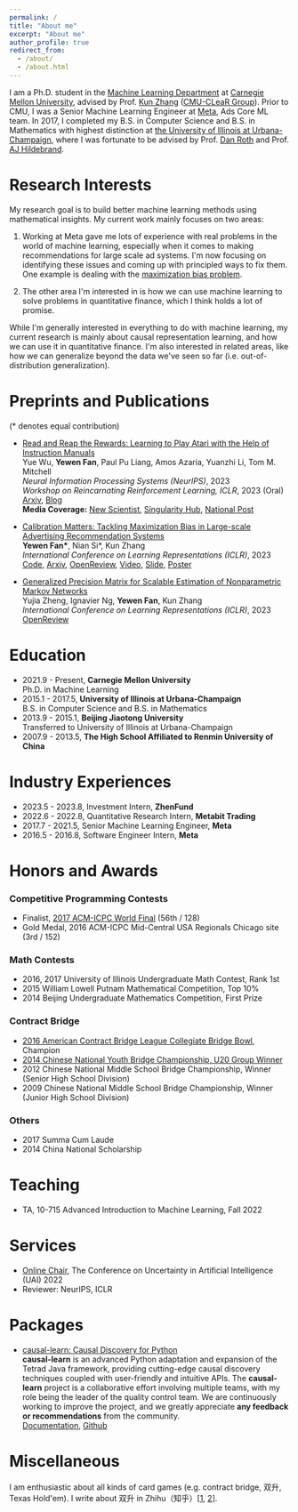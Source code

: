 ```yaml
---
permalink: /
title: "About me"
excerpt: "About me"
author_profile: true
redirect_from: 
  - /about/
  - /about.html
---
```


I am a Ph.D. student in the [Machine Learning Department](https://www.ml.cmu.edu/) at [Carnegie Mellon University](https://www.cmu.edu/), advised by Prof. [Kun Zhang](https://www.andrew.cmu.edu/user/kunz1/) ([CMU-CLeaR Group](https://www.cmu.edu/dietrich/causality/)). Prior to CMU, I was a Senior Machine Learning Engineer at [Meta](https://about.facebook.com/), Ads Core ML team. In 2017, I completed my B.S. in Computer Science and B.S. in Mathematics with highest distinction at [the University of Illinois at Urbana-Champaign](https://illinois.edu/), where I was fortunate to be advised by Prof. [Dan Roth](https://www.cis.upenn.edu/~danroth/) and Prof. [AJ Hildebrand](https://faculty.math.illinois.edu/~hildebr/).

Research Interests
======
My research goal is to build better machine learning methods using mathematical insights. My current work mainly focuses on two areas:

1. Working at Meta gave me lots of experience with real problems in the world of machine learning, especially when it comes to making recommendations for large scale ad systems. I'm now focusing on identifying these issues and coming up with principled ways to fix them. One example is dealing with the [maximization bias problem](https://arxiv.org/abs/2205.09809).

2. The other area I'm interested in is how we can use machine learning to solve problems in quantitative finance, which I think holds a lot of promise.

While I'm generally interested in everything to do with machine learning, my current research is mainly about causal representation learning, and how we can use it in quantitative finance. I'm also interested in related areas, like how we can generalize beyond the data we've seen so far (i.e. out-of-distribution generalization).

Preprints and Publications
======
(* denotes equal contribution)

- [Read and Reap the Rewards: Learning to Play Atari with the Help of Instruction Manuals](https://arxiv.org/abs/2302.04449)  
Yue Wu, **Yewen Fan**, Paul Pu Liang, Amos Azaria, Yuanzhi Li, Tom M. Mitchell  
*Neural Information Processing Systems (NeurIPS)*, 2023  
*Workshop on Reincarnating Reinforcement Learning, ICLR*, 2023 (Oral)  
[Arxiv](https://arxiv.org/abs/2302.04449), [Blog](https://www.yuewu.ml/projects/2023-RnR/)  
**Media Coverage:** [New Scientist](https://www.newscientist.com/article/2358953-ai-masters-video-game-6000-times-faster-by-reading-the-instructions/), [Singularity Hub](https://singularityhub.com/2023/03/10/an-ai-learned-to-play-atari-6000-times-faster-by-reading-the-instructions/), [National Post](https://nationalpost.com/news/world/ai-gamers-benefit-from-reading-the-instruction-manual-first)

- [Calibration Matters: Tackling Maximization Bias in Large-scale Advertising Recommendation Systems](https://arxiv.org/abs/2205.09809)  
**Yewen Fan\***, Nian Si\*, Kun Zhang  
*International Conference on Learning Representations (ICLR)*, 2023  
[Code](https://github.com/tofuwen/VAD), [Arxiv](https://arxiv.org/abs/2205.09809), [OpenReview](https://openreview.net/forum?id=wzlWiO_WY4), [Video](https://recorder-v3.slideslive.com/#/share?share=80356&s=78f10ea0-d9e3-423e-ab9d-4509167e3bcb), [Slide](https://docs.google.com/presentation/d/1tTG27e0rgwKs29RHT8tuQB8wHST3ou3VcWsIVJ7Q0g4/edit?usp=sharing), [Poster](https://drive.google.com/file/d/15dHPoGIlJGVRCv-RbLZLjCbp7JBDqvDu/view?usp=sharing)

- [Generalized Precision Matrix for Scalable Estimation of Nonparametric Markov Networks](https://openreview.net/forum?id=qBvBycTqVJ)  
Yujia Zheng, Ignavier Ng, **Yewen Fan**, Kun Zhang  
*International Conference on Learning Representations (ICLR)*, 2023  
[OpenReview](https://openreview.net/forum?id=qBvBycTqVJ)

Education
======
- 2021.9 - Present, **Carnegie Mellon University**  
Ph.D. in Machine Learning
- 2015.1 - 2017.5, **University of Illinois at Urbana-Champaign**  
B.S. in Computer Science and B.S. in Mathematics
- 2013.9 - 2015.1, **Beijing Jiaotong University**  
Transferred to University of Illinois at Urbana-Champaign
- 2007.9 - 2013.5, **The High School Affiliated to Renmin University of China**  

Industry Experiences
======
- 2023.5 - 2023.8, Investment Intern, **ZhenFund**
- 2022.6 - 2022.8, Quantitative Research Intern, **Metabit Trading**
- 2017.7 - 2021.5, Senior Machine Learning Engineer, **Meta**
- 2016.5 - 2016.8, Software Engineer Intern, **Meta**  

Honors and Awards
======
### Competitive Programming Contests
- Finalist, [2017 ACM-ICPC World Final](https://cs.illinois.edu/news/cs-illinois-team-tests-problem-solving-skills-icpc-2017) (56th / 128)
- Gold Medal, 2016 ACM-ICPC Mid-Central USA Regionals Chicago site (3rd / 152)

### Math Contests
- 2016, 2017 University of Illinois Undergraduate Math Contest, Rank 1st
- 2015 William Lowell Putnam Mathematical Competition, Top 10%
- 2014 Beijing Undergraduate Mathematics Competition, First Prize

### Contract Bridge
- [2016 American Contract Bridge League Collegiate Bridge Bowl](https://en.wikipedia.org/wiki/North_American_Collegiate_Bridge_Championship), Champion
- [2014 Chinese National Youth Bridge Championship, U20 Group Winner](http://www.bblabc.com/template/news/newsView.do?newsId=efc3433f4515f49b01452245d767000b&nowDate=2014-4-2&channel=newMessages)
- 2012 Chinese National Middle School Bridge Championship, Winner (Senior High School Division)
- 2009 Chinese National Middle School Bridge Championship, Winner (Junior High School Division)

### Others
- 2017 Summa Cum Laude
- 2014 China National Scholarship


Teaching
======
- TA, 10-715 Advanced Introduction to Machine Learning, Fall 2022

Services
======
- [Online Chair](https://www.auai.org/uai2022/organizing_committee), The Conference on Uncertainty in Artificial Intelligence (UAI) 2022
- Reviewer: NeurIPS, ICLR


Packages
======
- [causal-learn: Causal Discovery for Python](https://github.com/py-why/causal-learn)  
**causal-learn** is an advanced Python adaptation and expansion of the Tetrad Java framework, providing cutting-edge causal discovery techniques coupled with user-friendly and intuitive APIs. The **causal-learn** project is a collaborative effort involving multiple teams, with my role being the leader of the quality control team. We are continuously working to improve the project, and we greatly appreciate **any feedback or recommendations** from the community.  
[Documentation](https://causal-learn.readthedocs.io/en/latest/), [Github](https://github.com/py-why/causal-learn)


Miscellaneous
======
I am enthusiastic about all kinds of card games (e.g. contract bridge, 双升, Texas Hold'em). I write about 双升 in Zhihu（知乎）\[[1](https://zhuanlan.zhihu.com/p/384797194), [2](https://www.zhihu.com/question/20721762/answer/333549789)\].
